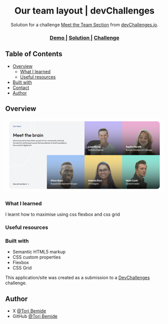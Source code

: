 
<h1 align="center">Our team layout | devChallenges</h1>

<div align="center">
   Solution for a challenge <a href="https://devchallenges.io/challenge/meet-the-team-section-challenge" target="_blank">Meet the Team Section</a> from <a href="http://devchallenges.io" target="_blank">devChallenges.io</a>.
</div>

<div align="center">
  <h3>
    <a href="https://tori-bemide.github.io/meet-the-team/">
      Demo
    </a>
    <span> | </span>
    <a href="https://github.com/Tori-Bemide/meet-the-team">
      Solution
    </a>
    <span> | </span>
    <a href="https://devchallenges.io/challenge/meet-the-team-section-challenge">
      Challenge
    </a>
  </h3>
</div>

<!-- TABLE OF CONTENTS -->

## Table of Contents

- [Overview](#overview)
  - [What I learned](#what-i-learned)
  - [Useful resources](#useful-resources)
- [Built with](#built-with)
- [Contact](#contact)
- [Author](#author)

<!-- OVERVIEW -->

## Overview

![screenshot](./images/Screenshot.png)

### What I learned

I learnt how to maximise using css flexbox and css grid

### Useful resources

### Built with

- Semantic HTML5 markup
- CSS custom properties
- Flexbox
- CSS Grid

This application/site was created as a submission to a [DevChallenges](https://devchallenges.io/challenges-dashboard) challenge.

## Author

- X [@Tori Bemide](https://x.com/TBemide)
- GitHub [@Tori Bemide](https://github.com/Tori-Bemide)

